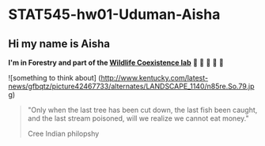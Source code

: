 # STAT545-hw01-Uduman-Aisha

## Hi my name is Aisha 


**I'm in Forestry and part of the [Wildlife Coexistence lab](http://wildlife.forestry.ubc.ca)** :evergreen_tree: :leopard: :tanabata_tree: :elephant: :deciduous_tree: 

![something to think about] (http://www.kentucky.com/latest-news/gfbqtz/picture42467733/alternates/LANDSCAPE_1140/n85re.So.79.jpg)

> "Only when the last tree has been cut down, the last fish been caught, and the last stream poisoned, will we realize we cannot eat money."
>
> Cree Indian philopshy 


